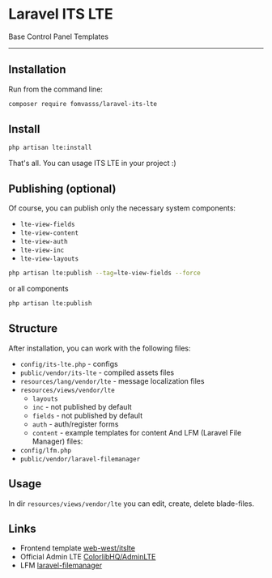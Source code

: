 # Laravel ITS LTE

Base Control Panel Templates

----------

## Installation

Run from the command line:

```bash
composer require fomvasss/laravel-its-lte
```

## Install

```bash
php artisan lte:install
```

That's all. You can usage ITS LTE in your project :) 

## Publishing (optional)
Of course, you can publish only the necessary system components:
- `lte-view-fields`
- `lte-view-content`
- `lte-view-auth`
- `lte-view-inc`
- `lte-view-layouts`

```bash
php artisan lte:publish --tag=lte-view-fields --force
```
or all components
```bash
php artisan lte:publish
```

## Structure
After installation, you can work with the following files:
- `config/its-lte.php` - configs
- `public/vendor/its-lte` - compiled assets files
- `resources/lang/vendor/lte` - message localization files
- `resources/views/vendor/lte`
    - `layouts`
    - `inc` - not published by default
    - `fields` - not published by default
    - `auth` - auth/register forms
    - `content` - example templates for content
And LFM (Laravel File Manager) files:
- `config/lfm.php`
- `public/vendor/laravel-filemanager`

## Usage
In dir `resources/views/vendor/lte` you can edit, create, delete blade-files.

## Links
- Frontend template [web-west/itslte](https://github.com/web-west/itslte)
- Official Admin LTE [ColorlibHQ/AdminLTE](https://github.com/ColorlibHQ/AdminLTE)
- LFM [laravel-filemanager](https://unisharp.github.io/laravel-filemanager/)